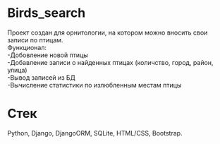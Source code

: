 # Birds_search
Проект создан для орнитологии, на котором можно вносить свои записи по птицам.\
Функционал:\
-Добовление новой птицы\
-Добавление записи о найденных птицах (количство, город, район, улица)\
-Вывод записей из БД\
-Вычисление статистики по излюбленным местам птицы 
# Стек
Python, Django, DjangoORM, SQLite, HTML/CSS, Bootstrap.
